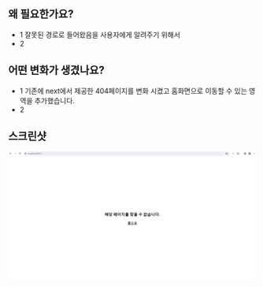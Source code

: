## 왜 필요한가요?

- 1 잘못된 경로로 들어왔음을 사용자에게 알려주기 위해서
- 2

## 어떤 변화가 생겼나요?

- 1 기존에 next에서 제공한 404페이지를 변화 시켰고 홈화면으로 이동할 수 있는 영역을 추가했습니다.
- 2

## 스크린샷

![alt text](image.png)
